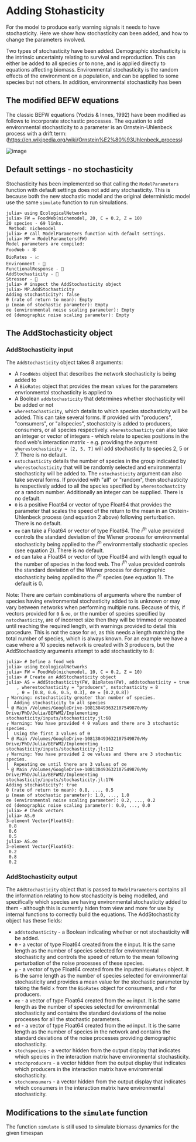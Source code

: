 # Adding Stohasticity

For the model to produce early warning signals it needs to have stochasticity. 
Here we show how stochasticity can been added, and how to change the parameters involved.

Two types of stochasticity have been added. Demographic stochasticity is the intrinsic uncertainty relating to survival and reproduction.
This can either be added to all species or to none, and is applied directly to equations affecting biomass. 
Environmental stochasticity is the random effects of the environment on a population, and can be applied to some species but not others. 
In addition, environmental stochasticity has been 

## The modified BEFW equations

The classic BEFW equations (Yodzis & Innes, 1992) have been modified as follows to incorporate stochastic processes. 
The equation to add environmental stochasticity to a parameter is an Ornstein-Uhlenbeck process with a drift term: 
(https://en.wikipedia.org/wiki/Ornstein%E2%80%93Uhlenbeck_process)

![image](https://user-images.githubusercontent.com/92929876/159228743-b256f2eb-1ccb-43ed-9a55-1989fbf09e9a.png)

## Default settings - no stochasticity

Stochasticity has been implemented so that calling the `ModelParameters` function with default settings does not add any stochasticity. 
This is because both the new stochastic model and the original deterministic model use the same `simulate` function to run simulations.

~~~julia> # Define a food web  
julia> using EcologicalNetworks  
julia> FW = FoodWeb(nichemodel, 20, C = 0.2, Z = 10)
20 species - 69 links. 
 Method: nichemodel
julia> # call ModelParameters function with default settings. 
julia> MP = ModelParameters(FW)
Model parameters are compiled:
FoodWeb - 🕸
BioRates - 📈
Environment - 🌄
FunctionalResponse - 🍖
AddStochasticity - 📣
Stressor - 🤡
julia> # inspect the AddStochasticity object
julia> MP.AddStochasticity
Adding stochasticity?: false
θ (rate of return to mean): Empty
μ (mean of stochastic parameter): Empty
σe (environmental noise scaling parameter): Empty
σd (demographic noise scaling parameter): Empty
~~~

## The AddStochasticity object

### AddStochasticity input

The `AddStochasticity` object takes 8 arguments:

* A `FoodWebs` object that describes the network stochasticity is being added to
* A `BioRates` object that provides the mean values for the parameters envrionmental stochasticity is applied to
* A Boolean `addstochasticity` that determines whether stochasticity will be added or not
* `wherestochasticity`, which details to which species stochasticity will be added. This can take several forms.
If provided with "producers", "consumers", or "allspecies", stochastcity is added to producers, consumers, or all species respectively. 
`wherestochasticty` can also take an integer or vector of integers - which relate to species positions in the food web's interaction matrix - 
e.g. providing the argument `wherestochasticity = [2, 5, 7]` will add stochasticity to species 2, 5 or 7. There is no default.
* `nstochasticity` details the number of species in the group indicated by `wherestochasticity` that  will be randomly selected
and environmental stochasticity will be added to. The `nstochasticity` argument can also take several forms.
If provided with "all" or "random", then stochasticity is respectively added to all the species specified by `wherestochastcity` or a random number.
Additionally an integer can be supplied. There is no default.
* `θ` is a positive Float64 or vector of type Float64 that provides the parameter that scales the speed of the return to the mean 
in an Orstein-Uhlenbeck process (and equation 2 above) following perturbation. There is no default.
* `σe` can take a Float64 or vector of type Float64. 
The *i<sup>th</sup>* value provided controls the standard deviation of the Wiener process for environmental stochasticity
being applied to the *i<sup>th</sup>* environmentally stochastic species (see equation 2). There is no default.
* `σd` can take a Float64 or vector of type Float64 and with length equal to the number of species in the food web. 
The *i<sup>th</sup>* value provided controls the standard deviation of the Wiener process for demographic stochasticity
being applied to the *i<sup>th</sup>* species (see equation 1). The default is 0.

Note: There are certain combinations of arguments where the number of species having environmental stochasticity added to is unknown 
or may vary between networks when performing multiple runs. 
Because of this, if vectors provided for `θ` & `σe`, or the number of species specified by `nstochasticity`, are of incorrect size
then they will be trimmed or repeated until reaching the required length, with warnings provided to detail this procedure. 
This is not the case for `σd`, as this needs a length matching the total number of species, which is always known.
For an example we have a case where a 10 species network is created with 3 producers, but the AddStochasticty arguments attempt to add stochasticity to 8:

~~~
julia> # Define a food web
julia> using EcologicalNetworks
julia> FW = FoodWeb(nichemodel, 10, C = 0.2, Z = 10)
julia> # Create an AddStochasticity object 
julia> AS = AddStochasticity(FW, BioRates(FW), addstochasticity = true
    , wherestochasticity = "producers", nstochasticity = 8
    , θ = [0.8, 0.6, 0.5, 0.3], σe = [0.2,0.8])
┌ Warning: nstochasticity greater than number of species. 
│  Adding stochasticity to all species
└ @ Main /Volumes/GoogleDrive-108130493632107549870/My Drive/PhD/Julia/BEFWM2/Implementing stochasticity/inputs/stochasticity.jl:68
┌ Warning: You have provided 4 θ values and there are 3 stochastic species. 
│  Using the first 3 values of θ
└ @ Main /Volumes/GoogleDrive-108130493632107549870/My Drive/PhD/Julia/BEFWM2/Implementing stochasticity/inputs/stochasticity.jl:112
┌ Warning: You have provided 2 σe values and there are 3 stochastic species. 
│  Repeating σe until there are 3 values of σe
└ @ Main /Volumes/GoogleDrive-108130493632107549870/My Drive/PhD/Julia/BEFWM2/Implementing stochasticity/inputs/stochasticity.jl:176
Adding stochasticity?: true
θ (rate of return to mean): 0.8, ..., 0.5
μ (mean of stochastic parameter): 1.0, ..., 1.0
σe (environmental noise scaling parameter): 0.2, ..., 0.2
σd (demographic noise scaling parameter): 0.0, ..., 0.0
julia> # Check vectors
julia> AS.θ
3-element Vector{Float64}:
 0.8
 0.6
 0.5
julia> AS.σe
3-element Vector{Float64}:
 0.2
 0.8
 0.2
~~~

### AddStochasticity output

The `AddStochasticity` object that is passed to `ModelParameters` contains all the information relating to how stochasticity is being modelled,
and specifically which species are having environmental stochasticity added to them - 
although this is currently hiden from view and more for use by internal functions to correctly build the equations.
The AddStochasticity object has these fields:

* `addstochasticity` - a Boolean indicating whether or not stochasticity will be added.
* `θ` - a vector of type Float64 created from the `θ` input.
It is the same length as the number of species selected for environmental stochasticity 
and controls the speed of return to the mean following perturbation of the noise processes of these species.
* `μ` - a vector of type Float64 created from the inputted `BioRates` object.
It is the same length as the number of species selected for environmental stochasticity 
and provides a mean value for the stochastic parameter by taking the field `x` from the `BioRates` object for consumers, and `r` for producers.
* `σe` - a vector of type Float64 created from the `σe` input. 
It is the same length as the number of species selected for environmental stochasticity
and contains the standard deviations of the noise processes for all the stochastic parameters.
* `σd` - a vector of type Float64 created from the `σd` input. 
It is the same length as the number of species in the network 
and contains the standard deviations of the noise processes providing demographic stochasticity.
* `stochspecies` - a vector hidden from the output display that indicates which species in the interaction matrix have environmental stochasticity.
* `stochproducers` - a vector hidden from the output display that indicates which producers in the interaction matrix have environmental stochasticity.
* `stochconsumers` - a vector hidden from the output display that indicates which consumers in the interaction matrix have environmental stochasticity.

## Modifications to the `simulate` function

The function `simulate` is still used to simulate biomass dynamics for the given timespan
